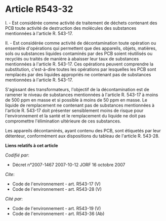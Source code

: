 # Article R543-32

I. - Est considérée comme activité de traitement de déchets contenant des PCB toute activité de destruction des molécules des
substances mentionnées à l'article R. 543-17.

II. - Est considérée comme activité de décontamination toute opération ou ensemble d'opérations qui permettent que des
appareils, objets, matières, sols ou substances liquides contaminés par des PCB soient réutilisés ou recyclés ou traités de
manière à abaisser leur taux de substances mentionnées à l'article R. 543-17. Ces opérations peuvent comprendre la
substitution, c'est-à-dire toutes les opérations par lesquelles les PCB sont remplacés par des liquides appropriés ne
contenant pas de substances mentionnées à l'article R. 543-17.

S'agissant des transformateurs, l'objectif de la décontamination est de ramener le niveau de substances mentionnées à
l'article R. 543-17 à moins de 500 ppm en masse et si possible à moins de 50 ppm en masse. Le liquide de remplacement ne
contenant pas de substances mentionnées à l'article R. 543-17 doit présenter sensiblement moins de risque pour
l'environnement et la santé et le remplacement du liquide ne doit pas compromettre l'élimination ultérieure de ces
substances.

Les appareils décontaminés, ayant contenu des PCB, sont étiquetés par leur détenteur, conformément aux dispositions du
tableau de l'article R. 543-28.

**Liens relatifs à cet article**

_Codifié par_:

  - Décret n°2007-1467 2007-10-12 JORF 16 octobre 2007

_Cite_:

  - Code de l'environnement - art. R543-17 (V)
  - Code de l'environnement - art. R543-28 (V)

_Cité par_:

  - Code de l'environnement - art. R543-19 (V)
  - Code de l'environnement - art. R543-36 (Ab)
